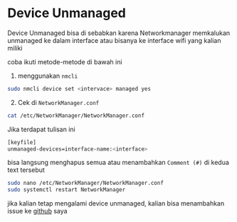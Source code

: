 # Device Unmanaged
Device Unmanaged bisa di sebabkan karena Networkmanager memkalukan unmanaged ke dalam interface atau bisanya ke interface wifi yang kalian miliki 


coba ikuti metode-metode di bawah ini

1. menggunakan `nmcli`
```bash
sudo nmcli device set <intervace> managed yes
```

2. Cek di `NetworkManager.conf`
```bash
cat /etc/NetworkManager/NetworkManager.conf
```
Jika terdapat tulisan ini
```bash
[keyfile]
unmanaged-devices=interface-name:<interface>
```
bisa langsung menghapus semua atau menambahkan `Comment (#)` di kedua text tersebut

```bash
sudo nano /etc/NetworkManager/NetworkManager.conf
sudo systemctl restart NetworkManager
```
jika kalian tetap mengalami device unmanaged, kalian bisa menambahkan issue ke [github](https://github.com/teknik-github/Peceldev-Wiki/issues) saya 